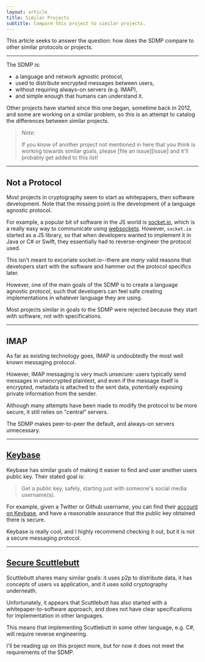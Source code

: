 ```yaml
---
layout: article
title: Similar Projects
subtitle: Compare this project to similar projects.
---
```



This article seeks to answer the question: how does
the SDMP compare to other similar protocols or projects.

---

The SDMP is:

* a language and network agnostic protocol,
* used to distribute encrypted messages between users,
* without requiring always-on servers (e.g. IMAP),
* and simple enough that humans can understand it.

Other projects have started since this one began, sometime back
in 2012, and some are working on a similar problem, so this is
an attempt to catalog the differences between similar projects.

> *Note:*
>
> If you know of another project not mentioned in here that you
> think is working towards similar goals, please [file an issue][issue]
> and it'll probably get added to this list!

---

## Not a Protocol

Most projects in cryptography seem to start as whitepapers, then
software development. Note that the missing point is the development
of a language agnostic protocol.

For example, a popular bit of software in the JS world is
[socket.io](http://socket.io/), which is a really easy way
to communicate using [websockets](https://developer.mozilla.org/en-US/docs/Glossary/WebSockets).
However, `socket.io` started as a JS library, so that when
developers wanted to implement it in Java or C# or Swift,
they essentially had to reverse-engineer the protocol used.

This isn't meant to excoriate socket.io--there are *many*
valid reasons that developers start with the software and
hammer out the protocol specifics later.

However, one of the main goals of the SDMP is to create
a language agnostic protocol, such that developers can
feel safe creating implementations in whatever language
they are using.

Most projects similar in goals to the SDMP were rejected
because they start with software, not with specifications.

---

## IMAP

As far as existing technology goes, IMAP is undoubtedly
the most well known messaging protocol.

However, IMAP messaging is very much unsecure: users
typically send messages in unencrypted plaintext, and
even if the message itself is encrypted, metadata is
attached to the sent data, potentially exposing private
information from the sender.

Although many attempts have been made to modify the
protocol to be more secure, it still relies on "central"
servers.

The SDMP makes peer-to-peer the default, and always-on
servers unnecessary.

---

## [Keybase](https://keybase.io/)

Keybase has similar goals of making it easier to find
and user another users public key. Their stated goal is:

> Get a public key, safely, starting just with someone's
> social media username(s).

For example, given a Twitter or Github username, you can
find their [account on Keybase](https://keybase.io/saibotsivad),
and have a reasonable assurance that the public key obtained
there is secure.

Keybase is really cool, and I highly recommend checking
it out, but it is not a secure messaging protocol.

---

## [Secure Scuttlebutt](https://ssbc.github.io/)

Scuttlebutt shares many similar goals: it uses p2p to
distribute data, it has concepts of users vs application,
and it uses solid cryptography underneath.

Unfortunately, it appears that Scuttlebutt has also
started with a whitepaper-to-software approach, and
does not have clear specifications for implementation
in other languages.

This means that implementing Scuttlebutt in some other
language, e.g. C#, will require reverse engineering.

I'll be reading up on this project more, but for now
it does not meet the requirements of the SDMP.
